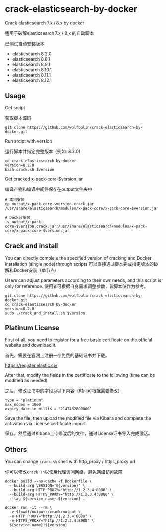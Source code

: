 # crack-elasticsearch-by-docker

Crack elasticsearch 7.x / 8.x by docker

适用于破解elasticsearch 7.x / 8.x 的自动脚本

已测试自动安装版本
* elasticsearch 8.2.0
* elasticsearch 8.8.1
* elasticsearch 8.9.1
* elasticsearch 8.10.1
* elasticsearch 8.11.1
* elasticsearch 8.12.1


## Usage

Get srcipt

获取脚本源码

```shell
git clone https://github.com/wolfbolin/crack-elasticsearch-by-docker.git
```

Run srcipt with version

运行脚本并指定完整版本（例如: 8.2.0)

```shell
cd crack-elasticsearch-by-docker
version=8.2.0
bash crack.sh $version
```

Get cracked x-pack-core-$version.jar

编译产物和编译中间件保存在output文件夹中

```shell
# 本地安装
cp output/x-pack-core-$version.crack.jar /usr/share/elasticsearch/modules/x-pack-core/x-pack-core-$version.jar

# Docker安装
-v output/x-pack-core-$version.crack.jar:/usr/share/elasticsearch/modules/x-pack-core/x-pack-core-$version.jar
```

## Crack and install

You can directly complete the specified version of cracking and Docker installation (single node) through scripts
可以直接通过脚本完成指定版本的破解和Docker安装（单节点）

Users can adjust parameters according to their own needs, and this script is only for reference.
使用者可根据自身需求调整参数，该脚本仅作为参考。

```
git clone https://github.com/wolfbolin/crack-elasticsearch-by-docker.git
cd crack-elasticsearch-by-docker
version=8.2.0
sudo ./crack_and_install.sh $version
```

## Platinum License

First of all, you need to register for a free basic certificate on the official website and download it.

首先，需要在官网上注册一个免费的基础证书并下载。

https://register.elastic.co/

After that, modify the fields in the certificate to the following (time can be modified as needed)

之后，修改证书中的字段为以下内容（时间可根据需要修改）

```
type = "platinum"
max_nodes = 1000
expiry_date_in_millis = "2147482800000"
```

Save the file, then upload the modified file via Kibana and complete the activation via License certificate import.

保存，然后通过Kibana上传修改后的文件，通过License证书导入完成激活。

## Others
You can change `crack.sh` shell with http_proxy / https_proxy url

你可以修改`crack.sh`以使用代理访问网络，避免网络访问故障

```shell
docker build --no-cache -f Dockerfile \
  --build-arg VERSION="${version}" \
  --build-arg HTTP_PROXY="http://1.2.3.4:8080" \
  --build-arg HTTPS_PROXY="http://1.2.3.4:8080" \
  --tag ${service_name}:${version} .

docker run -it --rm \
  -v $(pwd)/output:/crack/output \
  -e HTTP_PROXY="http://1.2.3.4:8080" \
  -e HTTPS_PROXY="http://1.2.3.4:8080" \
  ${service_name}:${version}
```


